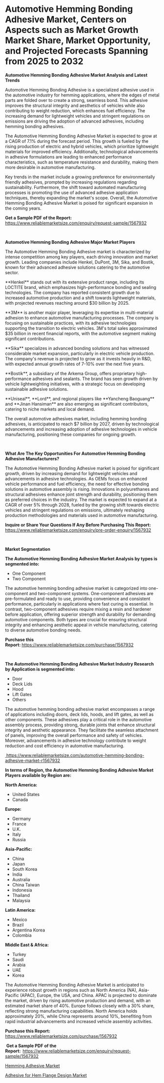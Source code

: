 <p><h1>Automotive Hemming Bonding Adhesive Market, Centers on Aspects such as Market Growth Market Share, Market Opportunity, and Projected Forecasts Spanning from 2025 to 2032</h1></p><p><strong>Automotive Hemming Bonding Adhesive Market Analysis and Latest Trends</strong></p>
<p><p>Automotive Hemming Bonding Adhesive is a specialized adhesive used in the automotive industry for hemming applications, where the edges of metal parts are folded over to create a strong, seamless bond. This adhesive improves the structural integrity and aesthetics of vehicles while also contributing to weight reduction, which enhances fuel efficiency. The increasing demand for lightweight vehicles and stringent regulations on emissions are driving the adoption of advanced adhesives, including hemming bonding adhesives.</p><p>The Automotive Hemming Bonding Adhesive Market is expected to grow at a CAGR of 7.1% during the forecast period. This growth is fueled by the rising production of electric and hybrid vehicles, which prioritize lightweight materials for improved efficiency. Additionally, technological advancements in adhesive formulations are leading to enhanced performance characteristics, such as temperature resistance and durability, making them more desirable in automotive manufacturing.</p><p>Key trends in the market include a growing preference for environmentally friendly adhesives, prompted by increasing regulations regarding sustainability. Furthermore, the shift toward automated manufacturing processes is promoting the use of advanced adhesive application techniques, thereby expanding the market's scope. Overall, the Automotive Hemming Bonding Adhesive Market is poised for significant expansion in the coming years.</p></p>
<p><strong>Get a Sample PDF of the Report:&nbsp;</strong> <a href="https://www.reliablemarketsize.com/enquiry/request-sample/1567932?utm_campaign=1932&utm_medium=2&utm_source=Github&utm_content=ia&utm_term=23032025&utm_id=automotive-hemming-bonding-adhesive">https://www.reliablemarketsize.com/enquiry/request-sample/1567932</a></p>
<p>&nbsp;</p>
<p><strong>Automotive Hemming Bonding Adhesive Major Market Players</strong></p>
<p><p>The Automotive Hemming Bonding Adhesive market is characterized by intense competition among key players, each driving innovation and market growth. Leading companies include Henkel, DuPont, 3M, Sika, and Bostik, known for their advanced adhesive solutions catering to the automotive sector.</p><p>**Henkel** stands out with its extensive product range, including its LOCTITE brand, which emphasizes high-performance bonding and sealing technologies. The company has reported consistent growth due to increased automotive production and a shift towards lightweight materials, with projected revenues reaching around $30 billion by 2025.</p><p>**3M** is another major player, leveraging its expertise in multi-material adhesion to enhance automotive manufacturing processes. The company is focusing on sustainable practices, with its adhesive technologies supporting the transition to electric vehicles. 3M's total sales approximated $35 billion in recent financial reports, with the automotive segment making significant contributions.</p><p>**Sika** specializes in advanced bonding solutions and has witnessed considerable market expansion, particularly in electric vehicle production. The company's revenue is projected to grow as it invests heavily in R&D, with expected annual growth rates of 7-10% over the next five years.</p><p>**Bostik**, a subsidiary of the Arkema Group, offers proprietary high-performance adhesives and sealants. The brand has seen growth driven by vehicle lightweighting initiatives, with a strategic focus on developing sustainable adhesive solutions.</p><p>**Uniseal**, **Lord**, and regional players like **Yancheng Baoguang** and **Jinan Hansiman** are also emerging as significant contributors, catering to niche markets and local demand.</p><p>The overall automotive adhesives market, including hemming bonding adhesives, is anticipated to reach $7 billion by 2027, driven by technological advancements and increasing adoption of adhesive technologies in vehicle manufacturing, positioning these companies for ongoing growth.</p></p>
<p>&nbsp;</p>
<p><strong>What Are The Key Opportunities For Automotive Hemming Bonding Adhesive Manufacturers?</strong></p>
<p><p>The Automotive Hemming Bonding Adhesive market is poised for significant growth, driven by increasing demand for lightweight vehicles and advancements in adhesive technologies. As OEMs focus on enhanced vehicle performance and fuel efficiency, the need for effective bonding solutions in automotive assembly is rising. Innovations in polyurethanes and structural adhesives enhance joint strength and durability, positioning them as preferred choices in the industry. The market is expected to expand at a CAGR of over 5% through 2028, fueled by the growing shift towards electric vehicles and stringent regulations on emissions, ultimately reshaping production methodologies and materials used in automotive manufacturing.</p></p>
<p><strong>Inquire or Share Your Questions If Any Before Purchasing This Report:</strong> <a href="https://www.reliablemarketsize.com/enquiry/pre-order-enquiry/1567932?utm_campaign=1932&utm_medium=2&utm_source=Github&utm_content=ia&utm_term=23032025&utm_id=automotive-hemming-bonding-adhesive">https://www.reliablemarketsize.com/enquiry/pre-order-enquiry/1567932</a></p>
<p>&nbsp;</p>
<p><strong>Market Segmentation</strong></p>
<p><strong>The Automotive Hemming Bonding Adhesive Market Analysis by types is segmented into:</strong></p>
<p><ul><li>One Component</li><li>Two Component</li></ul></p>
<p><p>The automotive hemming bonding adhesive market is categorized into one-component and two-component systems. One-component adhesives are pre-formulated and ready to use, providing convenience and consistent performance, particularly in applications where fast curing is essential. In contrast, two-component adhesives require mixing a resin and hardener before application, offering superior strength and durability for demanding automotive components. Both types are crucial for ensuring structural integrity and enhancing aesthetic appeal in vehicle manufacturing, catering to diverse automotive bonding needs.</p></p>
<p><strong>Purchase this Report:&nbsp;</strong><a href="https://www.reliablemarketsize.com/purchase/1567932?utm_campaign=1932&utm_medium=2&utm_source=Github&utm_content=ia&utm_term=23032025&utm_id=automotive-hemming-bonding-adhesive">https://www.reliablemarketsize.com/purchase/1567932</a></p>
<p>&nbsp;</p>
<p><strong>The Automotive Hemming Bonding Adhesive Market Industry Research by Application is segmented into:</strong></p>
<p><ul><li>Door</li><li>Deck Lids</li><li>Hood</li><li>Lift Gates</li><li>Others</li></ul></p>
<p><p>The automotive hemming bonding adhesive market encompasses a range of applications including doors, deck lids, hoods, and lift gates, as well as other components. These adhesives play a critical role in the automotive assembly process, providing strong, durable joints that enhance structural integrity and aesthetic appearance. They facilitate the seamless attachment of panels, improving the overall performance and safety of vehicles. Moreover, advancements in adhesive technology contribute to weight reduction and cost efficiency in automotive manufacturing.</p></p>
<p><a href="https://www.reliablemarketsize.com/automotive-hemming-bonding-adhesive-market-r1567932?utm_campaign=1932&utm_medium=2&utm_source=Github&utm_content=ia&utm_term=23032025&utm_id=automotive-hemming-bonding-adhesive">&nbsp;https://www.reliablemarketsize.com/automotive-hemming-bonding-adhesive-market-r1567932</a></p>
<p><strong>In terms of Region, the Automotive Hemming Bonding Adhesive Market Players available by Region are:</strong></p>
<p>
    <p> <strong> North America: </strong>
        <ul>
            <li>United States</li>
            <li>Canada</li>
        </ul>
        </p> 
    <p> <strong> Europe: </strong>
        <ul>
            <li>Germany</li>
            <li>France</li>
            <li>U.K.</li>
            <li>Italy</li>
            <li>Russia</li>
        </ul>
        </p> 
    <p> <strong> Asia-Pacific: </strong>
        <ul>
            <li>China</li>
            <li>Japan</li>
            <li>South Korea</li>
            <li>India</li>
            <li>Australia</li>
            <li>China Taiwan</li>
            <li>Indonesia</li>
            <li>Thailand</li>
            <li>Malaysia</li>
        </ul>
        </p> 
    <p> <strong> Latin America: </strong>
        <ul>
            <li>Mexico</li>
            <li>Brazil</li>
            <li>Argentina Korea</li>
            <li>Colombia</li>
        </ul>
        </p> 
    <p> <strong> Middle East & Africa: </strong>
        <ul>
            <li>Turkey</li>
            <li>Saudi</li>
            <li>Arabia</li>
            <li>UAE</li>
            <li>Korea</li>
        </ul>
    </p>
    </p>
<p><p>The Automotive Hemming Bonding Adhesive Market is anticipated to experience robust growth in regions such as North America (NA), Asia-Pacific (APAC), Europe, the USA, and China. APAC is projected to dominate the market, driven by rising automotive production and demand, with an estimated market share of 40%. Europe follows closely with a 30% share, reflecting strong manufacturing capabilities. North America holds approximately 20%, while China represents around 10%, benefiting from rapid industrial advancements and increased vehicle assembly activities.</p></p>
<p><strong>Purchase this Report: </strong><a href="https://www.reliablemarketsize.com/purchase/1567932?utm_campaign=1932&utm_medium=2&utm_source=Github&utm_content=ia&utm_term=23032025&utm_id=automotive-hemming-bonding-adhesive">https://www.reliablemarketsize.com/purchase/1567932</a></p>
<p>&nbsp;<strong>Get a Sample PDF of the Report:&nbsp;&nbsp;</strong><a href="https://www.reliablemarketsize.com/enquiry/request-sample/1567932?utm_campaign=1932&utm_medium=2&utm_source=Github&utm_content=ia&utm_term=23032025&utm_id=automotive-hemming-bonding-adhesive">https://www.reliablemarketsize.com/enquiry/request-sample/1567932</a></p>
<p><strong></strong></p>
<p><p><a href="https://github.com/vimar16th/Market-Research-Report-List-7/blob/main/hemming-adhesive-market.md?utm_campaign=1932&utm_medium=2&utm_source=Github&utm_content=ia&utm_term=23032025&utm_id=automotive-hemming-bonding-adhesive">Hemming Adhesive Market</a></p><p><a href="https://github.com/maikefelanc3/Market-Research-Report-List-1/blob/main/adhesive-for-hem-flange-design-market.md?utm_campaign=1932&utm_medium=2&utm_source=Github&utm_content=ia&utm_term=23032025&utm_id=automotive-hemming-bonding-adhesive">Adhesive for Hem Flange Design Market</a></p></p>